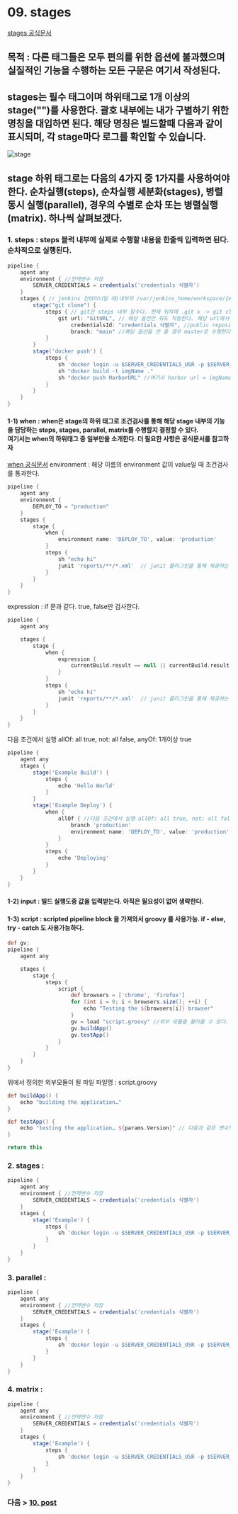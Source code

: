 # 09. stages
[stages 공식문서](https://www.jenkins.io/doc/book/pipeline/syntax/#stages)
## 목적 : 다른 태그들은 모두 편의를 위한 옵션에 불과했으며 <br>실질적인 기능을 수행하는 모든 구문은 여기서 작성된다.
## stages는 필수 태그이며 하위태그로 1개 이상의 stage("")를 사용한다. 괄호 내부에는 내가 구별하기 위한 명칭을 대입하면 된다. 해당 명칭은 빌드할때 다음과 같이 표시되며, 각 stage마다 로그를 확인할 수 있습니다.
![stage](/images/stage.png)
## stage 하위 태그로는 다음의 4가지 중 1가지를 사용하여야 한다. 순차실행(steps), 순차실행 세분화(stages), 병렬 동시 실행(parallel), 경우의 수별로 순차 또는 병렬실행(matrix). 하나씩 살펴보겠다.

### 1. steps : steps 블럭 내부에 실제로 수행할 내용을 한줄씩 입력하면 된다. 순차적으로 실행된다.
```groovy
pipeline {
    agent any
    environment { //전역변수 저장
        SERVER_CREDENTIALS = credentials('credentials 식별자')
    }
    stages { // jenkins 컨테이너일 때)내부의 /var/jenkins_home/workspace/{myJobName}에서 실행된다
        stage("git clone") {
            steps { // git은 steps 내부 함수다. 현재 위치에 .git x -> git clone, .git o -> fetch만 수행
                git url: "GitURL", // 해당 옵션만 줘도 작동한다. 해당 url에서 git clone을 수행한다
                    credentialsId: "credentials 식별자", //public repository면 해당 로그인 정보가 필요없다
                    branch: "main" //해당 옵션을 안 줄 경우 master로 수행한다
            }
        }
        stage('docker push') {
            steps {
                sh 'docker login -u $SERVER_CREDENTIALS_USR -p $SERVER_CREDENTIALS_PSW HarborURL'
                sh "docker build -t imgName ."
                sh "docker push HarborURL" //여기서 harbor url = imgName의 형식으로 맞춰둔다
            }
        }
    }
}
```

#### 1-1) when : when은 stage의 하위 태그로 조건검사를 통해 해당 stage 내부의 기능을 담당하는 steps, stages, parallel, matrix를 수행할지 결정할 수 있다.<br>여기서는 when의 하위태그 중 일부만을 소개한다. 더 필요한 사항은 공식문서를 참고하자
[when 공식문서](https://www.jenkins.io/doc/book/pipeline/syntax/#when)
environment : 해당 이름의 environment 값이 value일 때 조건검사를 통과한다.  
```groovy
pipeline {
    agent any
    environment {
        DEPLOY_TO = "production"
    }
    stages {
        stage {
            when {
                environment name: 'DEPLOY_TO', value: 'production'
            }
            steps {
                sh "echo hi"
                junit 'reports/**/*.xml'  // junit 플러그인을 통해 제공하는 기능으로, 테스트 보고서를 집계한다.
            }
        }
    }
}
```
expression : if 문과 같다. true, false만 검사한다.  
```groovy
pipeline {
    agent any

    stages {
        stage {
            when { 
                expression {
                    currentBuild.result == null || currentBuild.result == 'SUCCESS' // 파이프라인 테스트 실패시 해당 값은 UNSTABLE 이다.
                }
            }
            steps {
                sh "echo hi"
                junit 'reports/**/*.xml'  // junit 플러그인을 통해 제공하는 기능으로, 테스트 보고서를 집계한다.
            }
        }
    }
}
```
다음 조건에서 실행 allOf: all true, not: all false, anyOf: 1개이상 true  
```groovy
pipeline {
    agent any
    stages {
        stage('Example Build') {
            steps {
                echo 'Hello World'
            }
        }
        stage('Example Deploy') {
            when {
                allOf { //다음 조건에서 실행 allOf: all true, not: all false, anyOf: 1개이상 true
                    branch 'production'
                    environment name: 'DEPLOY_TO', value: 'production'
                }
            }
            steps {
                echo 'Deploying'
            }
        }
    }
}
```

#### 1-2) input : 빌드 실행도중 값을 입력받는다. 아직은 필요성이 없어 생략한다.

#### 1-3) script : scripted pipeline block 을 가져와서 groovy 를 사용가능. if - else, try - catch 도 사용가능하다.
```groovy
def gv;
pipeline {
    agent any

    stages {
        stage {
            steps {
                script {
                    def browsers = ['chrome', 'firefox']
                    for (int i = 0; i < browsers.size(); ++i) {
                        echo "Testing the ${browsers[i]} browser"
                    }
                    gv = load "script.groovy" //외부 모듈을 불러올 수 있다. pipeline 위에 먼저 선언해야한다.
                    gv.buildApp()
                    gv.testApp()
                }
            }
        }
    }
}
```
위에서 정의한 외부모듈이 될 파일
파일명 : script.groovy
```groovy
def buildApp() {
    echo "building the application…"
}

def testApp() {
    echo "testing the application… ${params.Version}" // 다음과 같은 변수도 사용 가능하다
}

return this
```

### 2. stages : 
```groovy
pipeline {
    agent any
    environment { //전역변수 저장
        SERVER_CREDENTIALS = credentials('credentials 식별자')
    }
    stages {
        stage('Example') {
            steps {
                sh 'docker login -u $SERVER_CREDENTIALS_USR -p $SERVER_CREDENTIALS_PSW HarborURL'
            }
        }
    }
}
```

### 3. parallel : 
```groovy
pipeline {
    agent any
    environment { //전역변수 저장
        SERVER_CREDENTIALS = credentials('credentials 식별자')
    }
    stages {
        stage('Example') {
            steps {
                sh 'docker login -u $SERVER_CREDENTIALS_USR -p $SERVER_CREDENTIALS_PSW HarborURL'
            }
        }
    }
}
```

### 4. matrix : 
```groovy
pipeline {
    agent any
    environment { //전역변수 저장
        SERVER_CREDENTIALS = credentials('credentials 식별자')
    }
    stages {
        stage('Example') {
            steps {
                sh 'docker login -u $SERVER_CREDENTIALS_USR -p $SERVER_CREDENTIALS_PSW HarborURL'
            }
        }
    }
}
```

### 다음 > [10. post](10.%20post.md)
